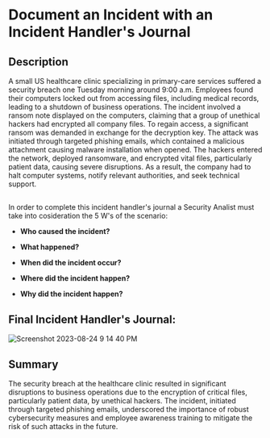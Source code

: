 <h1>Document an Incident with an Incident Handler's Journal</h1> 


<h2>Description</h2>
A small US healthcare clinic specializing in primary-care services suffered a security breach one Tuesday morning around 9:00 a.m. Employees found their computers locked out from accessing files, including medical records, leading to a shutdown of business operations. The incident involved a ransom note displayed on the computers, claiming that a group of unethical hackers had encrypted all company files. To regain access, a significant ransom was demanded in exchange for the decryption key. The attack was initiated through targeted phishing emails, which contained a malicious attachment causing malware installation when opened. The hackers entered the network, deployed ransomware, and encrypted vital files, particularly patient data, causing severe disruptions. As a result, the company had to halt computer systems, notify relevant authorities, and seek technical support.

  




<h2> </h2>



 In order to complete this incident handler's journal a Security Analist must take into cosideration the 5 W's of the scenario:

- <b>Who caused the incident?</b> 

- <b>What happened?</b> 

- <b> When did the incident occur?</b> 

- <b> Where did the incident happen?</b> 

- <b> Why did the incident happen?</b>

<h2>Final Incident Handler's Journal:</h2>


![Screenshot 2023-08-24 9 14 40 PM](https://github.com/mmedinabet/Document-an-incident-with-an-incident-handler-s-journal/assets/142737434/b9ebe2e2-7b12-457b-b29d-ec42534c3b9d)

<h2>Summary</h2>
The security breach at the healthcare clinic resulted in significant disruptions to business operations due to the encryption of critical files, particularly patient data, by unethical hackers. The incident, initiated through targeted phishing emails, underscored the importance of robust cybersecurity measures and employee awareness training to mitigate the risk of such attacks in the future.

